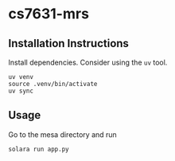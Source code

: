 # cs7631-mrs

## Installation Instructions

Install dependencies. Consider using the `uv` tool.

```
uv venv
source .venv/bin/activate
uv sync
```

## Usage

Go to the mesa directory and run

```
solara run app.py
```
